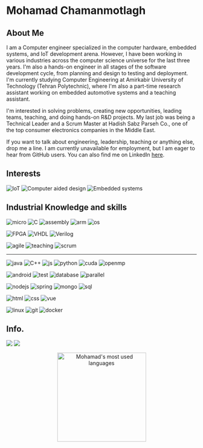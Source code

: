 # Mohamad Chamanmotlagh

## About Me

I am a Computer engineer specialized in the computer hardware, embedded systems, and IoT development arena. However, I have been working in various industries across the computer science universe for the last three years. I'm also a hands-on engineer in all stages of the software development cycle, from planning and design to testing and deployment.
I'm currently studying Computer Engineering at Amirkabir University of Technology (Tehran Polytechnic), where I'm also a part-time research assistant working on embedded automotive systems and a teaching assistant.

I'm interested in solving problems, creating new opportunities, leading teams, teaching, and doing hands-on R&D projects. 
My last job was being a Technical Leader and a Scrum Master at Hadish Sabz Parseh Co., one of the top consumer electronics companies in the Middle East.

If you want to talk about engineering, leadership, teaching or anything else, drop me a line. I am currently unavailable for employment, but I am eager to hear from GitHub users. You can also find me on LinkedIn [here](https://www.linkedin.com/in/MohamadCM/ "Mohamad ChamanMotlagh at Linkedin").

## Interests

![IoT](https://img.shields.io/badge/-Embedded_systems-lightgreen?logoColor=black&style=for-the-badge&logo=Material-Design-Icons)
![Computer aided design](https://img.shields.io/badge/-Computer_Aided_Design-orange?logoColor=black&style=for-the-badge&logo=automattic)
![Embedded systems](https://img.shields.io/badge/-IoT-blue?logoColor=black&style=for-the-badge&logo=react-router)


## Industrial Knowledge and skills

![micro](https://img.shields.io/badge/microcontrollers-D9232E?logo=MicroStrategy&style=for-the-badge&logoColor=white)
![C](https://img.shields.io/badge/c-A8B9CC?logo=c&style=for-the-badge&logoColor=blue)
![assembly](https://img.shields.io/badge/assembly-white?logo=Progress&style=for-the-badge&logoColor=black)
![arm](https://img.shields.io/badge/ARM_architecture-00979D?logo=arduino&style=for-the-badge&logoColor=white)
![os](https://img.shields.io/badge/operating_systems-7764FA?logo=osano&style=for-the-badge&logoColor=white)

![FPGA](https://img.shields.io/badge/FPGA-orange?logo=Xilinx&style=for-the-badge)
![VHDL](https://img.shields.io/badge/VHDL-brown?logo=Vite&style=for-the-badge&logoColor=white)
![Verilog](https://img.shields.io/badge/verilog-lightyellow?logo=V&style=for-the-badge&logoColor=black)

![agile](https://img.shields.io/badge/AGILE_PROJECT_MANAGMENT-5468FF?logo=algolia&style=for-the-badge&logoColor=white)
![teaching](https://img.shields.io/badge/teaching-666666?logo=internet-archive&style=for-the-badge&logoColor=white)
![scrum](https://img.shields.io/badge/scrum-009FDA?logo=scrum-alliance&style=for-the-badge&logoColor=white)

<hr/>

![java](https://img.shields.io/badge/java-red?logo=java&style=for-the-badge)
![C++](https://img.shields.io/badge/c++-00599C?logo=c%2B%2B&style=for-the-badge)
![js](https://img.shields.io/badge/js%2Fts-F7DF1E?logo=javascript&style=for-the-badge&logoColor=black)
![python](https://img.shields.io/badge/python-3776AB?logo=python&style=for-the-badge&logoColor=white)
![cuda](https://img.shields.io/badge/cuda-76B900?logo=nvidia&style=for-the-badge&logoColor=white)
![openmp](https://img.shields.io/badge/openmp-CC3333?logo=Khronos-Group&style=for-the-badge&logoColor=white)

![android](https://img.shields.io/badge/android_development-3DDC84?logo=android&style=for-the-badge&logoColor=white)
![test](https://img.shields.io/badge/automated_testing-CD040B?logo=verizon&style=for-the-badge&logoColor=white)
![database](https://img.shields.io/badge/database_design-FF3621?logo=Databricks&style=for-the-badge&logoColor=white)
![parallel](https://img.shields.io/badge/parallel_programming-188FFF?logo=Apache-Pulsar&style=for-the-badge&logoColor=white)

![nodejs](https://img.shields.io/badge/nodejs-339933?logo=node.js&style=for-the-badge&logoColor=white)
![spring](https://img.shields.io/badge/spring-6DB33F?logo=spring&style=for-the-badge&logoColor=white)
![mongo](https://img.shields.io/badge/Mongo_DB-47A248?logo=mongodb&style=for-the-badge&logoColor=white)
![sql](https://img.shields.io/badge/SQL-4479A1?logo=mysql&style=for-the-badge&logoColor=white)

![html](https://img.shields.io/badge/html-E34F26?logo=html5&style=for-the-badge&logoColor=white)
![css](https://img.shields.io/badge/css-1572B6?logo=css3&style=for-the-badge)
![vue](https://img.shields.io/badge/VUE-4FC08D?logo=vue.js&style=for-the-badge&logoColor=white)

![linux](https://img.shields.io/badge/linux-FCC624?logo=linux&style=for-the-badge&logoColor=black)
![git](https://img.shields.io/badge/git-F05032?logo=git&style=for-the-badge&logoColor=white)
![docker](https://img.shields.io/badge/docker-2496ED?logo=docker&style=for-the-badge&logoColor=white)


## Info.

[![](https://img.shields.io/badge/-MohamadCM-white?style=for-the-badge&logo=telegram)](https://t.me/MohamadCM)
[![](https://img.shields.io/badge/-MohamadCM-black?style=for-the-badge&logo=linkedin)](https://www.linkedin.com/in/mohamadcm/)


<p align="center">
  <img style="margin-bottom: 10px; height: 235px" src="https://github-readme-stats.vercel.app/api/top-langs/?username=MohamadCM&theme=blueberry" alt="Mohamad's most used languages" />
  <! –– <img src="https://github-readme-streak-stats.herokuapp.com/?user=MohamadCM&theme=blueberry" alt="Mohamad's Github Steak" />
</p>

<!---
MohamadCM/MohamadCM is a ✨ special ✨ repository because its `README.md` (this file) appears on your GitHub profile.
You can click the Preview link to take a look at your changes.
--->
